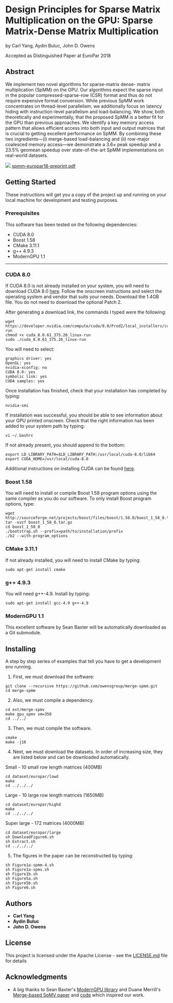 # Design Principles for Sparse Matrix Multiplication on the GPU: Sparse Matrix-Dense Matrix Multiplication

by Carl Yang, Aydin Buluc, John D. Owens

Accepted as Distinguished Paper at EuroPar 2018

## Abstract

We implement two novel algorithms for sparse-matrix dense- matrix multiplication (SpMM) on the GPU. Our algorithms expect 
the sparse input in the popular compressed-sparse-row (CSR) format and thus do not require expensive format conversion. While
previous SpMM work concentrates on thread-level parallelism, we additionally focus on latency hiding with instruction-level 
parallelism and load-balancing. We show, both theoretically and experimentally, that the proposed SpMM is a better fit for 
the GPU than previous approaches. We identify a key memory access pattern that allows efficient access into both input and 
output matrices that is crucial to getting excellent performance on SpMM. By combining these two ingredients—(i) merge-based 
load-balancing and (ii) row-major coalesced memory access—we demonstrate a 3.6× peak speedup and a 23.5% geomean speedup over 
state-of-the-art SpMM implementations on real-world datasets.


![](http://wwwimages.adobe.com/content/dam/acom/en/legal/images/badges/Adobe_PDF_file_icon_32x32.png) [spmm-europar18-preprint.pdf](https://github.com/owensgroup/GraphBLAS/raw/europar/spmm-europar18-preprint.pdf)


## Getting Started

These instructions will get you a copy of the project up and running on your local machine for development and testing 
purposes.

### Prerequisites

This software has been tested on the following dependencies:

* CUDA 8.0
* Boost 1.58
* CMake 3.11.1
* g++ 4.9.3
* ModernGPU 1.1

---

### CUDA 8.0

If CUDA 8.0 is not already installed on your system, you will need to download CUDA 8.0 
[here](https://developer.nvidia.com/cuda-80-ga2-download-archive). Follow the onscreen instructions and select the operating system and vendor that suits your needs. Download the 1.4GB file. You do not need to download the optional Patch 2.

After generating a download link, the commands I typed were the following:

```
wget https://developer.nvidia.com/compute/cuda/8.0/Prod2/local_installers/cuda_8.0.61_375.26_linux-run
chmod +x cuda_8.0.61_375.26_linux-run
sudo ./cuda_8.0.61_375.26_linux-run
```

You will need to select:
```
graphics driver: yes
OpenGL: yes
nvidia-xconfig: no
CUDA 8.0: yes
symbolic link: yes
CUDA samples: yes
```

Once installation has finished, check that your installation has completed by typing:

```
nvidia-smi
```

If installation was successful, you should be able to see information about your GPU printed onscreen. 
Check that the right information has been added to your system path by typing:

```
vi ~/.bashrc
```

If not already present, you should append to the bottom:

```
export LD_LIBRARY_PATH=$LD_LIBRARY_PATH:/usr/local/cuda-8.0/lib64
export CUDA_HOME=/usr/local/cuda-8.0
```

Additional instructions on installing CUDA can be found 
[here](https://docs.nvidia.com/cuda/cuda-installation-guide-linux/index.html#runfile).

### Boost 1.58

You will need to install or compile Boost 1.58 program options using the same compiler as you do our software. 
To only install Boost program options, type:

```
wget http://sourceforge.net/projects/boost/files/boost/1.58.0/boost_1_58_0.tar.gz
tar -xvzf boost_1_58_0.tar.gz
cd boost_1_58_0
./bootstrap.sh --prefix=path/to/installation/prefix
./b2 --with-program_options
```

### CMake 3.11.1

If not already installed, you will need to install CMake by typing:

```
sudo apt-get install cmake
```

### g++ 4.9.3

You will need g++-4.9. Install by typing:

```
sudo apt-get install gcc-4.9 g++-4.9
```

### ModernGPU 1.1

This excellent software by Sean Baxter will be automatically downloaded as a Git submodule.

## Installing

A step by step series of examples that tell you have to get a development env running.

1. First, we must download the software:

```
git clone --recursive https://github.com/owensgroup/merge-spmm.git
cd merge-spmm
```

2. Also, we must compile a dependency.

```
cd ext/merge-spmv
make gpu_spmv sm=350
cd ../../
```

3. Then, we must compile the software.

```
cmake .
make -j16
```

4. Next, we must download the datasets. In order of increasing size, they are listed below and can be downloaded 
automatically.

Small - 10 small row length matrices (400MB)
```
cd dataset/europar/lowd
make
cd ../../../
```

Large - 10 large row length matrices (1650MB)
```
cd dataset/europar/highd
make
cd ../../../
```

Super large - 172 matrices (4000MB)
```
cd dataset/europar/large
sh DownloadFigure6.sh
sh Extract.sh
cd ../../../
```

5. The figures in the paper can be reconstructed by typing:

```
sh Figure1a-spmm-4.sh
sh Figure1a-spmv.sh
sh Figure1b.sh
sh Figure5a.sh
sh Figure5b.sh
sh Figure6.sh
```

## Authors

* **Carl Yang**
* **Aydin Buluc**
* **John D. Owens**

## License

This project is licensed under the Apache License - see the [LICENSE.md](LICENSE.md) file for details

## Acknowledgments

* A big thanks to Sean Baxter's [ModernGPU library](https://github.com/moderngpu/moderngpu) and Duane Merrill's 
[Merge-based SpMV paper](https://github.com/dumerrill/merge-spmv/raw/master/merge-based-spmv-sc16-preprint.pdf) and 
[code](https://github.com/dumerrill/merge-spmv) which inspired our work.
